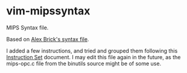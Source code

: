 vim-mipssyntax
==============

MIPS Syntax file.

Based on [Alex Brick's syntax file](http://www.vim.org/scripts/script.php?script_id=2045 "mips.vim : Your standard MIPS syntax highlighting ").

I added a few instructions, and tried and grouped them following this [Instruction Set](http://www.weblearn.hs-bremen.de/risse/RST/docs/MIPS/mips-isa.pdf) document. I may edit this file again in the future, as the mips-opc.c file from the binutils source might be of some use.
